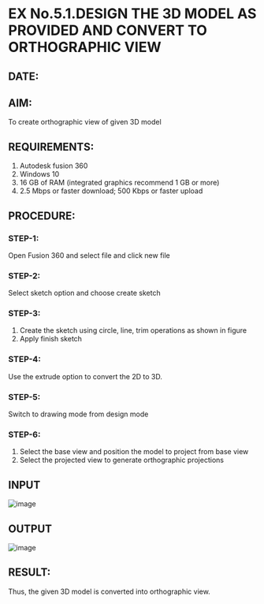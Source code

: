 # EX No.5.1.DESIGN THE 3D MODEL AS PROVIDED AND CONVERT TO ORTHOGRAPHIC VIEW
## DATE:

## AIM: 
To create orthographic view of given 3D model

## REQUIREMENTS: 
1. Autodesk fusion 360
2. Windows 10
3. 16 GB of RAM (integrated graphics recommend 1 GB or more)
4. 2.5 Mbps or faster download; 500 Kbps or faster upload 

## PROCEDURE:

### STEP-1:
Open Fusion 360 and select file and click new file

### STEP-2:
Select sketch option and choose create sketch

### STEP-3: 
1. Create the sketch using circle, line, trim operations as shown in figure
2. Apply finish sketch 

### STEP-4:
 Use the extrude option to convert the 2D to 3D.

### STEP-5:
Switch to drawing mode from design mode 
          
### STEP-6:
1. Select the base view and position the model to project from base view 
2. Select the projected view to generate orthographic projections

## INPUT
![image](https://github.com/Yogaraj22/EX-No.5.1.-DESIGN-THE-3D-MODEL-AS-PROVIDED-AND-CONVERT-TO-ORTHOGRAPHIC-VIEW/assets/144758740/e0016aab-feeb-4878-a81b-bda1bc20b095)



## OUTPUT

![image](https://github.com/Yogaraj22/EX-No.5.1.-DESIGN-THE-3D-MODEL-AS-PROVIDED-AND-CONVERT-TO-ORTHOGRAPHIC-VIEW/assets/144758740/525a6fa4-c7cb-4d15-8c2c-3655de726a1c)

## RESULT:
Thus, the given 3D model is converted into orthographic view.


